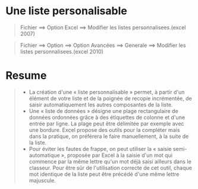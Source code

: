 # Une liste personalisable

>Fichier ==> Option Excel ==> Modifier les listes personnalisees.(excel 2007)

>Fichier ==> Option ==> Option Avancées ==> Generale ==> Modifier les listes personnalisees.(excel 2010)

# Resume

>* La création d'une « liste personnalisable » permet, à partir d'un élément de votre liste et de la poignée de recopie incrémentée, de saisir automatiquement les autres composantes de la liste.
>* Une « liste de données » désigne une plage rectangulaire de données ordonnées grâce à des étiquettes de colonne et d'une entrée par ligne. La plage peut être délimitée par exemple avec une bordure. Excel propose des outils pour la compléter mais dans la pratique, on préférera le faire manuellement, à la suite de la liste.
>* Pour éviter les fautes de frappe, on peut utiliser la « saisie semi-automatique », proposée par Excel à la saisie d'un mot qui commence par la même lettre qu'un mot déjà saisi ailleurs dans le classeur. Pour être sûr de l'utilisation correcte de cet outil, chaque mot identique de la liste peut être précédé d'une même lettre majuscule.
